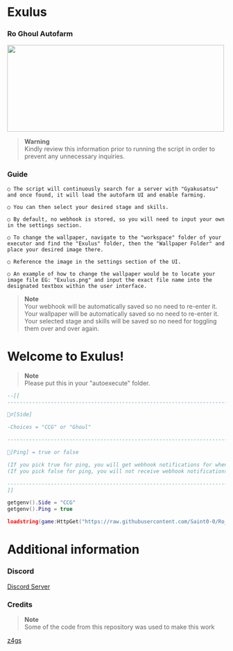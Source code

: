 # Exulus
### Ro Ghoul Autofarm

<p>
<img align="center" width="500" height="200" src="https://cdn.discordapp.com/attachments/946300197489758219/1070226087751209011/download.png">
</p>

> **Warning**\
> Kindly review this information prior to running the script in order to prevent any unnecessary inquiries.

### Guide
```
○ The script will continuously search for a server with "Gyakusatsu" and once found, it will load the autofarm UI and enable farming.

○ You can then select your desired stage and skills.

○ By default, no webhook is stored, so you will need to input your own in the settings section.

○ To change the wallpaper, navigate to the "workspace" folder of your executor and find the "Exulus" folder, then the "Wallpaper Folder" and place your desired image there.

○ Reference the image in the settings section of the UI.

○ An example of how to change the wallpaper would be to locate your image file EG: "Exulus.png" and input the exact file name into the designated textbox within the user interface.
```

> **Note**\
> Your webhook will be automatically saved so no need to re-enter it.\
> Your wallpaper will be automatically saved so no need to re-enter it.\
> Your selected stage and skills will be saved so no need for toggling them over and over again.

# Welcome to Exulus!

> **Note**\
> Please put this in your "autoexecute" folder.

```lua
--[[
-----------------------------------------------------------------------------------------------------------------------------

🧟‍♂️[Side]

-Choices = "CCG" or "Ghoul"

-----------------------------------------------------------------------------------------------------------------------------

🔔[Ping] = true or false

(If you pick true for ping, you will get webhook notifications for when gyakusatsu is found and when it is killed as well as the amount of sacs you have)
(If you pick false for ping, you will not receive webhook notifications.)

-----------------------------------------------------------------------------------------------------------------------------
]]

getgenv().Side = "CCG"
getgenv().Ping = true

loadstring(game:HttpGet("https://raw.githubusercontent.com/Saint0-0/Ro_Ghoul_Autofarm/main/Main.lua"))()
```
# Additional information

### Discord
[Discord Server](https://dsc.gg/SaintX)

### Credits
> **Note**\
> Some of the code from this repository was used to make this work

[z4gs](https://github.com/z4gs/scripts)
